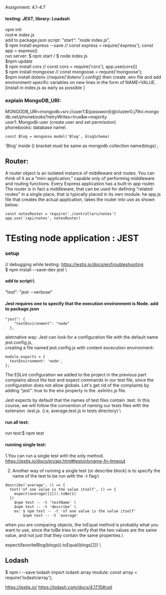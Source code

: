 Assignment: 4.1-4.7

#### testing: JEST, library: Loadash 
npm init\
root=> index.js\
add to package.json script: "start": "node index.js",\
$ npm install express --save // const express = require('express'); const app = express()\
run server: $ npm start / $ node index.js\
$npm update\
$ npm install cors // const cors = require('cors'); app.use(cors())\
$ npm install mongoose // const mongoose = require('mongoose');\
$npm install dotenv //require('dotenv').config() then create .env file and add environment-specific variables on new lines in the form of NAME=VALUE. [install in index.js as early as possible ]

### explain MongoDB_URI:
MONGODB_URI=mongodb+srv://user1:${password}@cluster0.j79vi.mongodb.net/phonebooks?retryWrites=true&w=majority \
user1: Mongodb  user (create user and set permission)\
phonebooks: database name\

```
const Blog = mongoose.model('Blog', blogSchema)
```
'Blog' inside () bracket must be same as mongodb collection name(blogs) ;




## Router:
A router object is an isolated instance of middleware and routes. You can think of it as a “mini-application,” capable only of performing middleware and routing functions. Every Express application has a built-in app router. \
The router is in fact a middleware, that can be used for defining "related routes" in a single place, that is typically placed in its own module.
he app.js file that creates the actual application, takes the router into use as shown below:

```
const notesRouter = require('./controllers/notes')
app.use('/api/notes', notesRouter)

```


# TEsting node application : JEST
### setup
// debugging while testing: https://jestjs.io/docs/en/troubleshooting \
$ npm install --save-dev jest \

#### add to script:\
"test": "jest --verbose"
#### Jest requires one to specify that the execution environment is Node. add to package.json
```
"jest": {
    "testEnvironment": "node"
  },
```
aletrnative way: Jest can look for a configuration file with the default name jest.config.js, \
creating a file named jest.config.js with content  excecution environment- 
```
module.exports = {
  testEnvironment: 'node',
};
```
 
 The ESLint configuration we added to the project in the previous part complains about the test and expect commands in our test file, since the configuration does not allow globals. Let's get rid of the complaints by adding "jest": true to the env property in the .eslintrc.js file.

 Jest expects by default that the names of test files contain .test. In this course, we will follow the convention of naming our tests files with the extension .test.js. (i.e, average.test.js in tests directory) \

#### run all test:
 run test:$ npm test 

#### running single test:
1.You can run a single test with the only method. \
 https://jestjs.io/docs/en/api.html#testonlyname-fn-timeout

 2. Another way of running a single test (or describe block) is to specify the name of the test to be run with the -t flag:\
```
describe('average', () => {
  test('of one value is the value itself', () => {
    expect(average([1])).toBe(1)
  })
    $npm test -- -t 'testName' \
    $npm test -- -t 'deccribe' \
    ex: $ npm test -- -t 'of one value is the value itself'
        $npm test -- -t 'average'

```

when you are comparing objects, the toEqual method is probably what you want to use, since the toBe tries to verify that the two values are the same value, and not just that they contain the same properties.\
 
 expect(favoriteBlog(blogs)).toEqual(blogs[2]) \

## Lodash
$ npm i --save lodash
import lodash array module: const array = require('lodash/array');



 https://jestjs.io/
 https://lodash.com/docs/4.17.15#ceil
